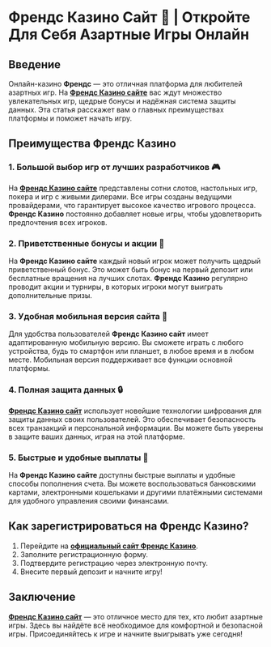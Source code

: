 # Френдс Казино Сайт 🎰 | Откройте Для Себя Азартные Игры Онлайн

## Введение

Онлайн-казино **Френдс** — это отличная платформа для любителей азартных игр. На **[Френдс Казино сайте](https://gofriends.run/linkb2)** вас ждут множество увлекательных игр, щедрые бонусы и надёжная система защиты данных. Эта статья расскажет вам о главных преимуществах платформы и поможет начать игру.

## Преимущества Френдс Казино

### 1. Большой выбор игр от лучших разработчиков 🎮

На **[Френдс Казино сайте](https://gofriends.run/linkb2)** представлены сотни слотов, настольных игр, покера и игр с живыми дилерами. Все игры созданы ведущими провайдерами, что гарантирует высокое качество игрового процесса. **Френдс Казино** постоянно добавляет новые игры, чтобы удовлетворить предпочтения всех игроков.

### 2. Приветственные бонусы и акции 🎁

На **Френдс Казино сайте** каждый новый игрок может получить щедрый приветственный бонус. Это может быть бонус на первый депозит или бесплатные вращения на лучших слотах. **Френдс Казино** регулярно проводит акции и турниры, в которых игроки могут выиграть дополнительные призы.

### 3. Удобная мобильная версия сайта 📱

Для удобства пользователей **Френдс Казино сайт** имеет адаптированную мобильную версию. Вы сможете играть с любого устройства, будь то смартфон или планшет, в любое время и в любом месте. Мобильная версия поддерживает все функции основной платформы.

### 4. Полная защита данных 🔒

**[Френдс Казино сайт](https://gofriends.run/linkb2)** использует новейшие технологии шифрования для защиты данных своих пользователей. Это обеспечивает безопасность всех транзакций и персональной информации. Вы можете быть уверены в защите ваших данных, играя на этой платформе.

### 5. Быстрые и удобные выплаты 💸

На **Френдс Казино сайте** доступны быстрые выплаты и удобные способы пополнения счета. Вы можете воспользоваться банковскими картами, электронными кошельками и другими платёжными системами для удобного управления своими финансами.

## Как зарегистрироваться на Френдс Казино?

1. Перейдите на **[официальный сайт Френдс Казино](https://gofriends.run/linkb2)**.
2. Заполните регистрационную форму.
3. Подтвердите регистрацию через электронную почту.
4. Внесите первый депозит и начните игру!

## Заключение

**[Френдс Казино сайт](https://gofriends.run/linkb2)** — это отличное место для тех, кто любит азартные игры. Здесь вы найдёте всё необходимое для комфортной и безопасной игры. Присоединяйтесь к игре и начните выигрывать уже сегодня!

